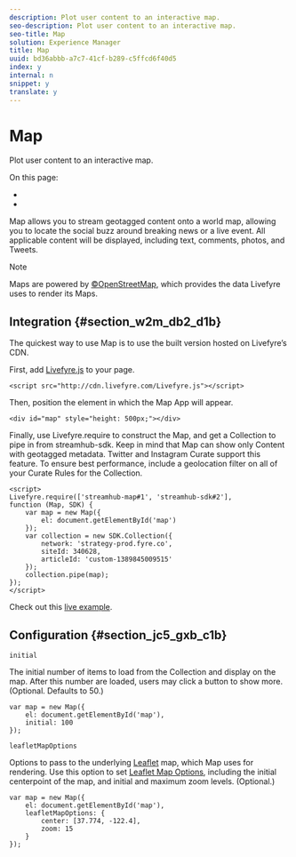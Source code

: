 ```yaml
---
description: Plot user content to an interactive map.
seo-description: Plot user content to an interactive map.
seo-title: Map
solution: Experience Manager
title: Map
uuid: bd36abbb-a7c7-41cf-b289-c5ffcd6f40d5
index: y
internal: n
snippet: y
translate: y
---
```


# Map

Plot user content to an interactive map.

On this page:

* [](#c_map_integration/section_w2m_db2_d1b) 
* [](#c_map_integration/section_jc5_gxb_c1b)

Map allows you to stream geotagged content onto a world map, allowing you to locate the social buzz around breaking news or a live event. All applicable content will be displayed, including text, comments, photos, and Tweets.

>[!NOTE]
>
>Maps are powered by [©OpenStreetMap](http://www.openstreetmap.org/copyright), which provides the data Livefyre uses to render its Maps.

## Integration {#section_w2m_db2_d1b}

The quickest way to use Map is to use the built version hosted on Livefyre’s CDN.

First, add [Livefyre.js](https://github.com/Livefyre/Livefyre.js) to your page.

```
<script src="http://cdn.livefyre.com/Livefyre.js"></script> 

```

Then, position the element in which the Map App will appear.

```
<div id="map" style="height: 500px;"></div>
```

Finally, use Livefyre.require to construct the Map, and get a Collection to pipe in from streamhub-sdk. Keep in mind that Map can show only Content with geotagged metadata. Twitter and Instagram Curate support this feature. To ensure best performance, include a geolocation filter on all of your Curate Rules for the Collection.

```
<script> 
Livefyre.require(['streamhub-map#1', 'streamhub-sdk#2'], 
function (Map, SDK) { 
    var map = new Map({ 
        el: document.getElementById('map') 
    }); 
    var collection = new SDK.Collection({ 
        network: 'strategy-prod.fyre.co', 
        siteId: 340628, 
        articleId: 'custom-1389845009515' 
    }); 
    collection.pipe(map); 
}); 
</script>
```

Check out this [live example](http://codepen.io/cheung31/pen/wkmbF).

## Configuration {#section_jc5_gxb_c1b}

`initial`

The initial number of items to load from the Collection and display on the map. After this number are loaded, users may click a button to show more. (Optional. Defaults to 50.)

```
var map = new Map({ 
    el: document.getElementById('map'), 
    initial: 100 
});
```

`leafletMapOptions`

Options to pass to the underlying [Leaflet](http://leafletjs.com/) map, which Map uses for rendering. Use this option to set [Leaflet Map Options](http://leafletjs.com/reference.html#map-options), including the initial centerpoint of the map, and initial and maximum zoom levels. (Optional.)

```
var map = new Map({ 
    el: document.getElementById('map'), 
    leafletMapOptions: { 
        center: [37.774, -122.4], 
        zoom: 15 
    } 
});
```

